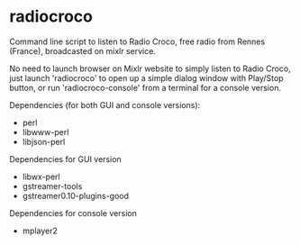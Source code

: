 # radiocroco
Command line script to listen to Radio Croco, free radio from Rennes (France), broadcasted on mixlr service.

No need to launch browser on Mixlr website to simply listen to Radio Croco, just launch 'radiocroco' to open up a simple dialog window with Play/Stop button, or run 'radiocroco-console' from a terminal for a console version.

Dependencies (for both GUI and console versions):
* perl
* libwww-perl
* libjson-perl

Dependencies for GUI version
* libwx-perl
* gstreamer-tools
* gstreamer0.10-plugins-good

Dependencies for console version
* mplayer2
